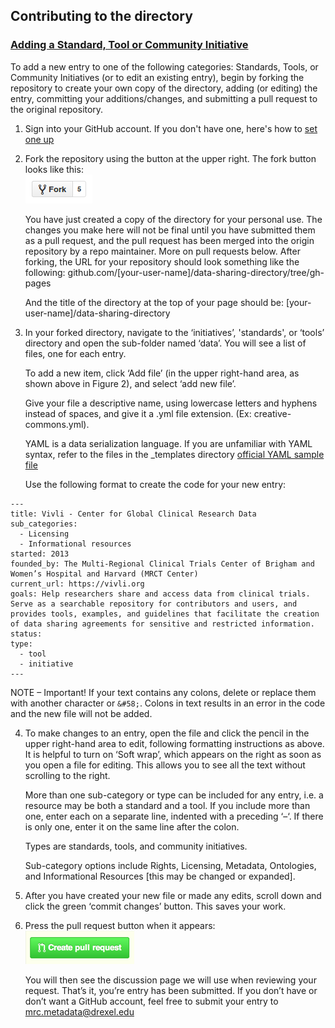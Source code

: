 ## Contributing to the directory

### [Adding a Standard, Tool or Community Initiative](https://metadata-research.github.io/data-sharing-directory/)

To add a new entry to one of the following categories: Standards, Tools, or Community Initiatives (or to edit an existing entry), begin by forking the repository to create your own copy of the directory, adding (or editing) the entry, committing your additions/changes, and submitting a pull request to the original repository.

1. Sign into your GitHub account.
   If you don't have one, here's how to [set one up](https://github.com/join)

2. Fork the repository using the button at the upper right. The fork button looks like this:\
   ![Fork button](assets/img/fork-button.png)
   
   You have just created a copy of the directory for your personal use. The changes you make here will not be final
   until you have submitted them as a pull request, and the pull    request has been merged into the origin repository
   by a repo maintainer. More on pull requests below. 
   After forking, the URL for your repository should look something like the following:
   github.com/[your-user-name]/data-sharing-directory/tree/gh-pages

   And the title of the directory at the top of your page should be: 
   [your-user-name]/data-sharing-directory

3. In your forked directory, navigate to the ‘initiatives’, 'standards', or ‘tools’ directory and open
   the sub-folder named ‘data’. You will see a list of files, one for each entry. 

   To add a new item, click ‘Add file’ (in the upper right-hand area, as shown above in Figure 2), and select ‘add new file’. 
   
   Give your file a descriptive name, using lowercase letters and hyphens instead of spaces, and give it a .yml file extension. (Ex: creative-commons.yml).

   YAML is a data serialization language. If you are unfamiliar with YAML syntax, refer to the files in the _templates directory [official YAML sample file](http://www.yaml.org/start.html)
 
   Use the following format to create the code for your new entry:
   
~~~
---
title: Vivli - Center for Global Clinical Research Data
sub_categories:
  - Licensing
  - Informational resources
started: 2013
founded_by: The Multi-Regional Clinical Trials Center of Brigham and
Women’s Hospital and Harvard (MRCT Center)
current_url: https://vivli.org
goals: Help researchers share and access data from clinical trials.
Serve as a searchable repository for contributors and users, and
provides tools, examples, and guidelines that facilitate the creation
of data sharing agreements for sensitive and restricted information.
status:
type:
  - tool
  - initiative
---
~~~

NOTE – Important! If your text contains any colons, delete or replace them with another character or `&#58;`. Colons in text results in an error in the code and the new file will not be added.   

 4. To make changes to an entry, open the file and click the pencil in the upper right-hand area to edit, following formatting 
    instructions as above. It is helpful to turn on ‘Soft wrap’, which appears on the right as soon as you open a file for editing. This allows you to see all the text without scrolling to the right.
   
    More than one sub-category or type can be included for any entry, i.e. a resource may be both a standard and a tool. If you include more than one, enter each on a separate line, indented with a preceding ‘–‘. If there is only one, enter it on the same line after the colon.
   
    Types are standards, tools, and community initiatives.

    Sub-category options include Rights, Licensing, Metadata, Ontologies, and Informational Resources [this may be changed or expanded].

5. After you have created your new file or made any edits, scroll down and click the green ‘commit changes’
   button. This saves your work.

6. Press the pull request button when it appears:\
   ![Button to create pull request](assets/img/pull-request.png)

   You will then see the discussion page we will use when reviewing your request. That’s it, you’re entry has been submitted. If you don’t have or don’t want a GitHub account, feel free to submit your entry to [mrc.metadata@drexel.edu](mailto:mrc.metadata@drexel.edu.) 
